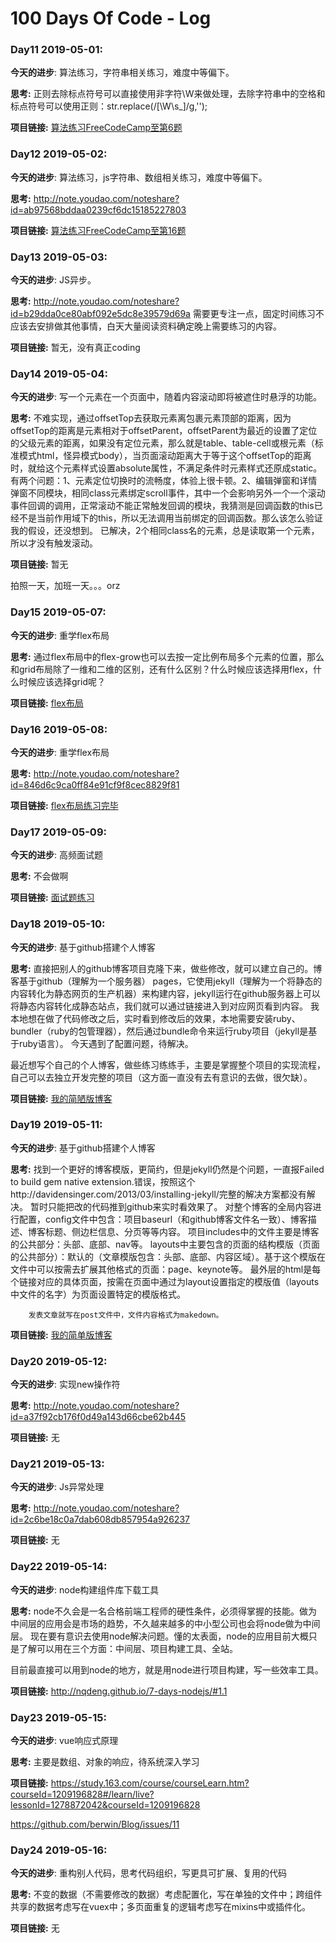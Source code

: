 # 100 Days Of Code - Log

### Day11 2019-05-01:  
**今天的进步**:  算法练习，字符串相关练习，难度中等偏下。

**思考:** 正则去除标点符号可以直接使用非字符\W来做处理，去除字符串中的空格和标点符号可以使用正则：str.replace(/[\W\s_]/g,'');

**项目链接:** [算法练习FreeCodeCamp至第6题](<https://www.freecodecamp.cn/challenges/return-largest-numbers-in-arrays>)

### Day12 2019-05-02:  
**今天的进步**:  算法练习，js字符串、数组相关练习，难度中等偏下。

**思考:** http://note.youdao.com/noteshare?id=ab97568bddaa0239cf6dc15185227803

**项目链接:** [算法练习FreeCodeCamp至第16题](<https://www.freecodecamp.cn/challenges/caesars-cipher>)

### Day13 2019-05-03:  
**今天的进步**:  JS异步。

**思考:** http://note.youdao.com/noteshare?id=b29dda0ce80abf092e5dc8e39579d69a
          需要更专注一点，固定时间练习不应该去安排做其他事情，白天大量阅读资料确定晚上需要练习的内容。

**项目链接:** 暂无，没有真正coding

### Day14 2019-05-04:  
**今天的进步**:  写一个元素在一个页面中，随着内容滚动即将被遮住时悬浮的功能。

**思考:** 不难实现，通过offsetTop去获取元素离包裹元素顶部的距离，因为offsetTop的距离是元素相对于offsetParent，offsetParent为最近的设置了定位的父级元素的距离，如果没有定位元素，那么就是table、table-cell或根元素（标准模式html，怪异模式body），当页面滚动距离大于等于这个offsetTop的距离时，就给这个元素样式设置absolute属性，不满足条件时元素样式还原成static。
          有两个问题：1、元素定位切换时的流畅度，体验上很卡顿。2、编辑弹窗和详情弹窗不同模块，相同class元素绑定scroll事件，其中一个会影响另外一个一个滚动事件回调的调用，正常滚动不能正常触发回调的模块，我猜测是回调函数的this已经不是当前作用域下的this，所以无法调用当前绑定的回调函数。那么该怎么验证我的假设，还没想到。
          已解决，2个相同class名的元素，总是读取第一个元素，所以才没有触发滚动。

**项目链接:** 暂无

拍照一天，加班一天。。。orz

### Day15 2019-05-07:  
**今天的进步**:  重学flex布局

**思考:** 通过flex布局中的flex-grow也可以去按一定比例布局多个元素的位置，那么和grid布局除了一维和二维的区别，还有什么区别？什么时候应该选择用flex，什么时候应该选择grid呢？

**项目链接:** [flex布局](<https://developer.mozilla.org/zh-CN/docs/Web/CSS/CSS_Flexible_Box_Layout/Basic_Concepts_of_Flexbox>)

### Day16 2019-05-08:  
**今天的进步**:  重学flex布局

**思考:** http://note.youdao.com/noteshare?id=846d6c9ca0ff84e91cf9f8cec8829f81

**项目链接:** [flex布局练习完毕](<https://flexboxfroggy.com/>)

### Day17 2019-05-09: 
**今天的进步**:  高频面试题

**思考:** 不会做啊

**项目链接:** [面试题练习](<https://github.com/Advanced-Frontend/Daily-Interview-Question>)

### Day18 2019-05-10: 
**今天的进步**:  基于github搭建个人博客

**思考:** 直接把别人的github博客项目克隆下来，做些修改，就可以建立自己的。博客基于github（理解为一个服务器） pages，它使用jekyll（理解为一个将静态的内容转化为静态网页的生产机器）来构建内容，jekyll运行在github服务器上可以将静态内容转化成静态站点，我们就可以通过链接进入到对应网页看到内容。
我本地想在做了代码修改之后，实时看到修改后的效果，本地需要安装ruby、 bundler（ruby的包管理器），然后通过bundle命令来运行ruby项目（jekyll是基于ruby语言）。
今天遇到了配置问题，待解决。

最近想写个自己的个人博客，做些练习练练手，主要是掌握整个项目的实现流程，自己可以去独立开发完整的项目（这方面一直没有去有意识的去做，很欠缺）。

**项目链接:** [我的简陋版博客](<https://youyi2016.github.io/>)

### Day19 2019-05-11: 
**今天的进步**:  基于github搭建个人博客

**思考:** 找到一个更好的博客模版，更简约，但是jekyll仍然是个问题，一直报Failed to build gem native extension.错误，按照这个http://davidensinger.com/2013/03/installing-jekyll/完整的解决方案都没有解决。
        暂时只能把改的代码推到github来实时看效果了。
        对整个博客的全局内容进行配置，config文件中包含：项目baseurl（和github博客文件名一致）、博客描述、博客标题、侧边栏信息、分页等等内容。
        项目includes中的文件主要是博客的公共部分：头部、底部、nav等。
        layouts中主要包含的页面的结构模版（页面的公共部分）：默认的（文章模版包含：头部、底部、内容区域）。基于这个模版在文件中可以按需去扩展其他格式的页面：page、keynote等。
        最外层的html是每个链接对应的具体页面，按需在页面中通过为layout设置指定的模版值（layouts中文件的名字）为页面设置特定的模版格式。
        
        发表文章就写在post文件中，文件内容格式为makedown。
        

**项目链接:** [我的简单版博客](<https://youyi2016.github.io/youyi/>)

### Day20 2019-05-12: 
**今天的进步**:  实现new操作符

**思考:** http://note.youdao.com/noteshare?id=a37f92cb176f0d49a143d66cbe62b445
        
**项目链接:** 无

### Day21 2019-05-13: 
**今天的进步**:  Js异常处理

**思考:** http://note.youdao.com/noteshare?id=2c6be18c0a7dab608db857954a926237
        
**项目链接:** 无

### Day22 2019-05-14: 
**今天的进步**:  node构建组件库下载工具

**思考:** node不久会是一名合格前端工程师的硬性条件，必须得掌握的技能。做为中间层的应用会是市场的趋势，不久越来越多的中小型公司也会将node做为中间层。
现在要有意识去使用node解决问题。懂的太表面，node的应用目前大概只是了解可以用在三个方面：中间层、项目构建工具、全站。

目前最直接可以用到node的地方，就是用node进行项目构建，写一些效率工具。
        
**项目链接:** http://nqdeng.github.io/7-days-nodejs/#1.1

### Day23 2019-05-15: 
**今天的进步**: vue响应式原理

**思考:** 主要是数组、对象的响应，待系统深入学习
        
**项目链接:** https://study.163.com/course/courseLearn.htm?courseId=1209196828#/learn/live?lessonId=1278872042&courseId=1209196828

https://github.com/berwin/Blog/issues/11

### Day24 2019-05-16: 
**今天的进步**: 重构别人代码，思考代码组织，写更具可扩展、复用的代码

**思考:** 不变的数据（不需要修改的数据）考虑配置化，写在单独的文件中；跨组件共享的数据考虑写在vuex中；多页面重复的逻辑考虑写在mixins中或插件化。
        
**项目链接:** 无




